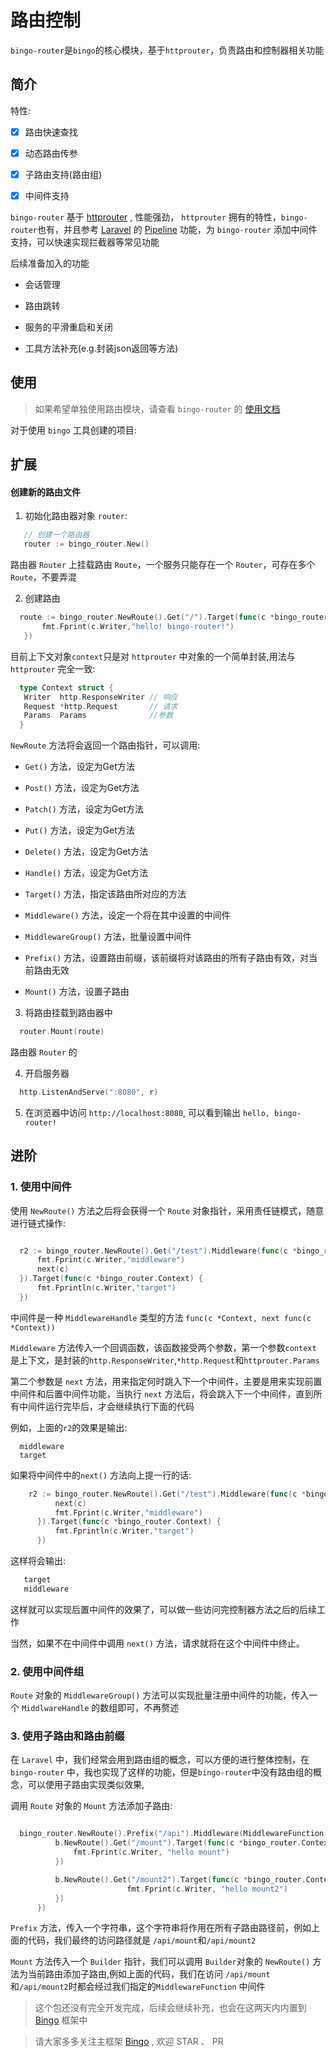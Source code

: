 # 路由控制

`bingo-router`是`bingo`的核心模块，基于`httprouter`，负责路由和控制器相关功能

## 简介

特性:

 - [x] 路由快速查找

 - [x] 动态路由传参

 - [x] 子路由支持(路由组)

 - [x] 中间件支持

`bingo-router` 基于 [httprouter](https://github.com/julienschmidt/httprouter) , 性能强劲， `httprouter` 拥有的特性，`bingo-router`也有，并且参考 [Laravel](https://github.com/laravel/laravel) 的 [Pipeline](https://laravel-china.org/articles/2769/laravel-pipeline-realization-of-the-principle-of-single-component) 功能，为 `bingo-router` 添加中间件支持，可以快速实现拦截器等常见功能

后续准备加入的功能

 -  会话管理

 -  路由跳转

 -  服务的平滑重启和关闭

 -  工具方法补充(e.g.封装json返回等方法)


## 使用

> 如果希望单独使用路由模块，请查看 `bingo-router` 的 [使用文档](https://github.com/silsuer/bingo-router)

对于使用 `bingo` 工具创建的项目:

## 扩展

#### 创建新的路由文件



1. 初始化路由器对象 `router`:

 ```go
   	// 创建一个路由器
   	router := bingo_router.New()
 ```

 路由器 `Router` 上挂载路由 `Route`，一个服务只能存在一个 `Router`，可存在多个`Route`，不要弄混

2. 创建路由

 ```go
   route := bingo_router.NewRoute().Get("/").Target(func(c *bingo_router.Context) {
   		fmt.Fprint(c.Writer,"hello! bingo-router!")
   	})
 ```

 目前上下文对象`context`只是对 `httprouter` 中对象的一个简单封装,用法与 `httprouter` 完全一致:

 ```go
   type Context struct {
   	Writer  http.ResponseWriter // 响应
   	Request *http.Request       // 请求
   	Params  Params              //参数
   }
 ```

 `NewRoute` 方法将会返回一个路由指针，可以调用:

 - `Get()` 方法，设定为Get方法

 - `Post()` 方法，设定为Get方法

 - `Patch()` 方法，设定为Get方法

 - `Put()` 方法，设定为Get方法

 - `Delete()` 方法，设定为Get方法

 - `Handle()` 方法，设定为Get方法

 - `Target()` 方法，指定该路由所对应的方法

 - `Middleware()` 方法，设定一个将在其中设置的中间件

 - `MiddlewareGroup()` 方法，批量设置中间件

 - `Prefix()` 方法，设置路由前缀，该前缀将对该路由的所有子路由有效，对当前路由无效

 - `Mount()` 方法，设置子路由

3. 将路由挂载到路由器中

 ```go
   router.Mount(route)
 ```

 路由器 `Router` 的

4. 开启服务器

 ```go
   http.ListenAndServe(":8080", r)
 ```

5. 在浏览器中访问 `http://localhost:8080`, 可以看到输出 `hello, bingo-router!`

## 进阶

### 1. 使用中间件

  使用 `NewRoute()` 方法之后将会获得一个 `Route` 对象指针，采用责任链模式，随意进行链式操作:

  ```go

	r2 := bingo_router.NewRoute().Get("/test").Middleware(func(c *bingo_router.Context, next func(c *bingo_router.Context)) {
		fmt.Fprint(c.Writer,"middleware")
		next(c)
	}).Target(func(c *bingo_router.Context) {
		fmt.Fprintln(c.Writer,"target")
	})

  ```

  中间件是一种 `MiddlewareHandle` 类型的方法 `func(c *Context, next func(c *Context))`

  `Middleware` 方法传入一个回调函数，该函数接受两个参数，第一个参数`context` 是上下文，是封装的`http.ResponseWriter`,`*http.Request`和`httprouter.Params`

  第二个参数是 `next` 方法，用来指定何时跳入下一个中间件，主要是用来实现前置中间件和后置中间件功能，当执行 `next` 方法后，将会跳入下一个中间件，直到所有中间件运行完毕后，才会继续执行下面的代码

  例如，上面的`r2`的效果是输出:

  ```
    middleware
    target
  ```

  如果将中间件中的`next()` 方法向上提一行的话:

  ```go
      r2 := bingo_router.NewRoute().Get("/test").Middleware(func(c *bingo_router.Context, next func(c *bingo_router.Context)) {
            next(c)
            fmt.Fprint(c.Writer,"middleware")
        }).Target(func(c *bingo_router.Context) {
            fmt.Fprintln(c.Writer,"target")
        })
  ```
  这样将会输出:

  ```go
     target
     middleware
  ```

  这样就可以实现后置中间件的效果了，可以做一些访问完控制器方法之后的后续工作

  当然，如果不在中间件中调用 `next()` 方法，请求就将在这个中间件中终止。


### 2. 使用中间件组

  `Route` 对象的 `MiddlewareGroup()` 方法可以实现批量注册中间件的功能，传入一个 `MiddlwareHandle` 的数组即可，不再赘述

### 3. 使用子路由和路由前缀

  在 `Laravel` 中，我们经常会用到路由组的概念，可以方便的进行整体控制，在 `bingo-router` 中，我也实现了这样的功能，但是`bingo-router`中没有路由组的概念，可以使用子路由实现类似效果,

  调用 `Route` 对象的 `Mount` 方法添加子路由:

  ```go

    bingo_router.NewRoute().Prefix("/api").Middleware(MiddlewareFunction).Mount(func(b *bingo_router.Builder) {
    		b.NewRoute().Get("/mount").Target(func(c *bingo_router.Context) {
    			fmt.Fprint(c.Writer, "hello mount")
    		})

    		b.NewRoute().Get("/mount2").Target(func(c *bingo_router.Context) {
                			fmt.Fprint(c.Writer, "hello mount2")
            })
    	})
  ```
  `Prefix` 方法，传入一个字符串，这个字符串将作用在所有子路由路径前，例如上面的代码，我们最终的访问路径就是 `/api/mount`和`/api/mount2`

  `Mount` 方法传入一个 `Builder` 指针，我们可以调用 `Builder`对象的 `NewRoute()` 方法为当前路由添加子路由,例如上面的代码，我们在访问 `/api/mount`和`/api/mount2`时都会经过我们指定的`MiddlewareFunction` 中间件


> 这个包还没有完全开发完成，后续会继续补充，也会在这两天内内置到 [Bingo](https://github.com/silsuer/bingo) 框架中

> 请大家多多关注主框架 [Bingo](https://github.com/silsuer/bingo) , 欢迎 STAR 、 PR


